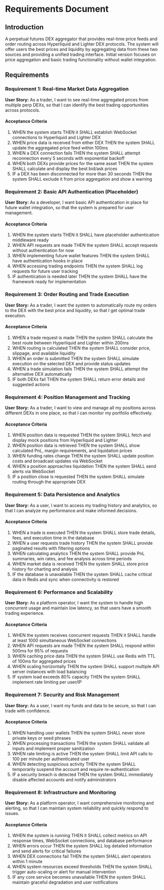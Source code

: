 # Requirements Document

## Introduction

A perpetual futures DEX aggregator that provides real-time price feeds and order routing across Hyperliquid and Lighter DEX protocols. The system will offer users the best prices and liquidity by aggregating data from these two sources and providing a unified trading interface. Initial version focuses on price aggregation and basic trading functionality without wallet integration.

## Requirements

### Requirement 1: Real-time Market Data Aggregation

**User Story:** As a trader, I want to see real-time aggregated prices from multiple perp DEXs, so that I can identify the best trading opportunities across protocols.

#### Acceptance Criteria

1. WHEN the system starts THEN it SHALL establish WebSocket connections to Hyperliquid and Lighter DEX
2. WHEN price data is received from either DEX THEN the system SHALL update the aggregated price feed within 100ms
3. WHEN a DEX connection fails THEN the system SHALL attempt reconnection every 5 seconds with exponential backoff
4. WHEN both DEXs provide prices for the same asset THEN the system SHALL calculate and display the best bid/ask prices
5. IF a DEX has been disconnected for more than 30 seconds THEN the system SHALL exclude it from price aggregation and show a warning

### Requirement 2: Basic API Authentication (Placeholder)

**User Story:** As a developer, I want basic API authentication in place for future wallet integration, so that the system is prepared for user management.

#### Acceptance Criteria

1. WHEN the system starts THEN it SHALL have placeholder authentication middleware ready
2. WHEN API requests are made THEN the system SHALL accept requests without authentication for now
3. WHEN implementing future wallet features THEN the system SHALL have authentication hooks in place
4. WHEN accessing trading endpoints THEN the system SHALL log requests for future user tracking
5. IF authentication is needed later THEN the system SHALL have the framework ready for implementation

### Requirement 3: Order Routing and Trade Execution

**User Story:** As a trader, I want the system to automatically route my orders to the DEX with the best price and liquidity, so that I get optimal trade execution.

#### Acceptance Criteria

1. WHEN a trade request is made THEN the system SHALL calculate the best route between Hyperliquid and Lighter within 200ms
2. WHEN routing is calculated THEN the system SHALL consider price, slippage, and available liquidity
3. WHEN an order is submitted THEN the system SHALL simulate execution on the selected DEX and provide status updates
4. WHEN a trade simulation fails THEN the system SHALL attempt the alternative DEX automatically
5. IF both DEXs fail THEN the system SHALL return error details and suggested actions

### Requirement 4: Position Management and Tracking

**User Story:** As a trader, I want to view and manage all my positions across different DEXs in one place, so that I can monitor my portfolio effectively.

#### Acceptance Criteria

1. WHEN position data is requested THEN the system SHALL fetch and display mock positions from Hyperliquid and Lighter
2. WHEN position data is retrieved THEN the system SHALL show calculated PnL, margin requirements, and liquidation prices
3. WHEN funding rates change THEN the system SHALL update position costs and broadcast updates via WebSocket
4. WHEN a position approaches liquidation THEN the system SHALL send alerts via WebSocket
5. IF a position close is requested THEN the system SHALL simulate routing through the appropriate DEX

### Requirement 5: Data Persistence and Analytics

**User Story:** As a user, I want to access my trading history and analytics, so that I can analyze my performance and make informed decisions.

#### Acceptance Criteria

1. WHEN a trade is executed THEN the system SHALL store trade details, fees, and execution time in the database
2. WHEN a user requests trade history THEN the system SHALL provide paginated results with filtering options
3. WHEN calculating analytics THEN the system SHALL provide PnL summaries, win rates, and fee analysis across time periods
4. WHEN market data is received THEN the system SHALL store price history for charting and analysis
5. IF the database is unavailable THEN the system SHALL cache critical data in Redis and sync when connectivity is restored

### Requirement 6: Performance and Scalability

**User Story:** As a platform operator, I want the system to handle high concurrent usage and maintain low latency, so that users have a smooth trading experience.

#### Acceptance Criteria

1. WHEN the system receives concurrent requests THEN it SHALL handle at least 1000 simultaneous WebSocket connections
2. WHEN API requests are made THEN the system SHALL respond within 500ms for 95% of requests
3. WHEN caching price data THEN the system SHALL use Redis with TTL of 100ms for aggregated prices
4. WHEN scaling horizontally THEN the system SHALL support multiple API server instances with load balancing
5. IF system load exceeds 80% capacity THEN the system SHALL implement rate limiting per user/IP

### Requirement 7: Security and Risk Management

**User Story:** As a user, I want my funds and data to be secure, so that I can trade with confidence.

#### Acceptance Criteria

1. WHEN handling user wallets THEN the system SHALL never store private keys or seed phrases
2. WHEN processing transactions THEN the system SHALL validate all inputs and implement proper sanitization
3. WHEN rate limiting is active THEN the system SHALL limit API calls to 100 per minute per authenticated user
4. WHEN detecting suspicious activity THEN the system SHALL temporarily suspend the account and require re-authentication
5. IF a security breach is detected THEN the system SHALL immediately disable affected accounts and notify administrators

### Requirement 8: Infrastructure and Monitoring

**User Story:** As a platform operator, I want comprehensive monitoring and alerting, so that I can maintain system reliability and quickly respond to issues.

#### Acceptance Criteria

1. WHEN the system is running THEN it SHALL collect metrics on API response times, WebSocket connections, and database performance
2. WHEN errors occur THEN the system SHALL log detailed information and send alerts for critical failures
3. WHEN DEX connections fail THEN the system SHALL alert operators within 1 minute
4. WHEN system resources exceed thresholds THEN the system SHALL trigger auto-scaling or alert for manual intervention
5. IF any core service becomes unavailable THEN the system SHALL maintain graceful degradation and user notifications